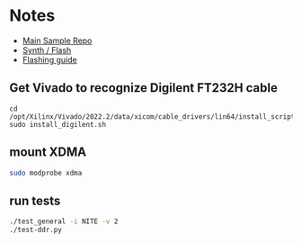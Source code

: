 # Notes
- [Main Sample Repo](https://github.com/RHSResearchLLC/NiteFury-and-LiteFury)
- [Synth / Flash](https://github.com/RHSResearchLLC/NiteFury-and-LiteFury/tree/master/Sample-Projects/Project-0/FPGA)
- [Flashing guide](https://github.com/Gbps/nitefury-openocd-flashing-guide)


## Get Vivado to recognize Digilent FT232H cable
```
cd /opt/Xilinx/Vivado/2022.2/data/xicom/cable_drivers/lin64/install_script/install_drivers
sudo install_digilent.sh
```

## mount XDMA
```bash
sudo modprobe xdma
```

## run tests
```bash
./test_general -i NITE -v 2
./test-ddr.py
```
